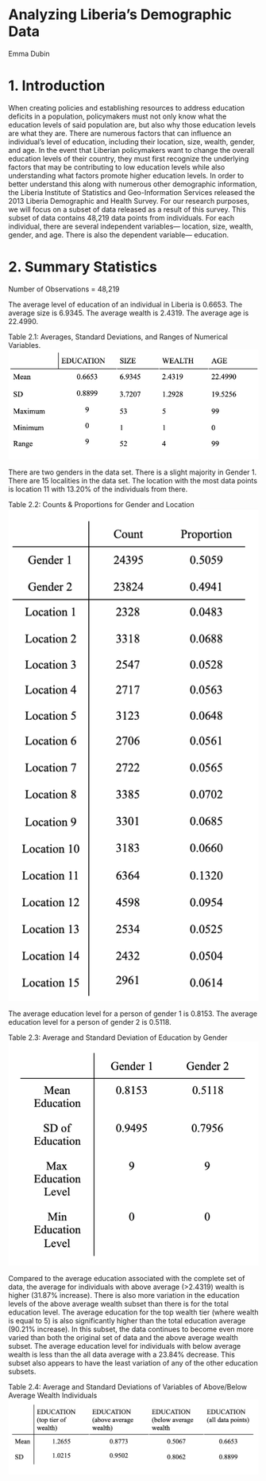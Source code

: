 # Analyzing Liberia’s Demographic Data
Emma Dubin
# 1.	Introduction
When creating policies and establishing resources to address education deficits in a population, policymakers must not only know what the education levels of said population are, but also why those education levels are what they are. There are numerous factors that can influence an individual’s level of education, including their location, size, wealth, gender, and age. In the event that Liberian policymakers want to change the overall education levels of their country, they must first recognize the underlying factors that may be contributing to low education levels while also understanding what factors promote higher education levels. In order to better understand this along with numerous other demographic information, the Liberia Institute of Statistics and Geo-Information Services released the 2013 Liberia Demographic and Health Survey. For our research purposes, we will focus on a subset of data released as a result of this survey. This subset of data contains 48,219 data points from individuals. For each individual, there are several independent variables— location, size, wealth, gender, and age. There is also the dependent variable— education.
# 2. Summary Statistics
Number of Observations = 48,219

The average level of education of an individual in Liberia is 0.6653. The average size is 6.9345. The average wealth is 2.4319. The average age is 22.4990.

Table 2.1: Averages, Standard Deviations, and Ranges of Numerical Variables.
![](table1.png) 

There are two genders in the data set. There is a slight majority in Gender 1. There are 15 localities in the data set. The location with the most data points is location 11 with 13.20% of the individuals from there.

Table 2.2: Counts & Proportions for Gender and Location
![](table2.png) 

The average education level for a person of gender 1 is 0.8153. The average education level for a person of gender 2 is 0.5118.

Table 2.3: Average and Standard Deviation of Education by Gender
![](table3.png)

Compared to the average education associated with the complete set of data, the average for individuals with above average (>2.4319) wealth is higher (31.87% increase). There is also more variation in the education levels of the above average wealth subset than there is for the total education level. The average education for the top wealth tier (where wealth is equal to 5) is also significantly higher than the total education average (90.21% increase). In this subset, the data continues to become even more varied than both the original set of data and the above average wealth subset. The average education level for individuals with below average wealth is less than the all data average with a 23.84% decrease. This subset also appears to have the least variation of any of the other education subsets.

Table 2.4: Average and Standard Deviations of Variables of Above/Below Average Wealth Individuals
![](table4.png)
